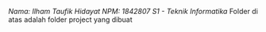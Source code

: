 *Nama: Ilham Taufik  Hidayat*
*NPM: 1842807*
*S1 - Teknik Informatika*
Folder di atas adalah folder project yang dibuat

